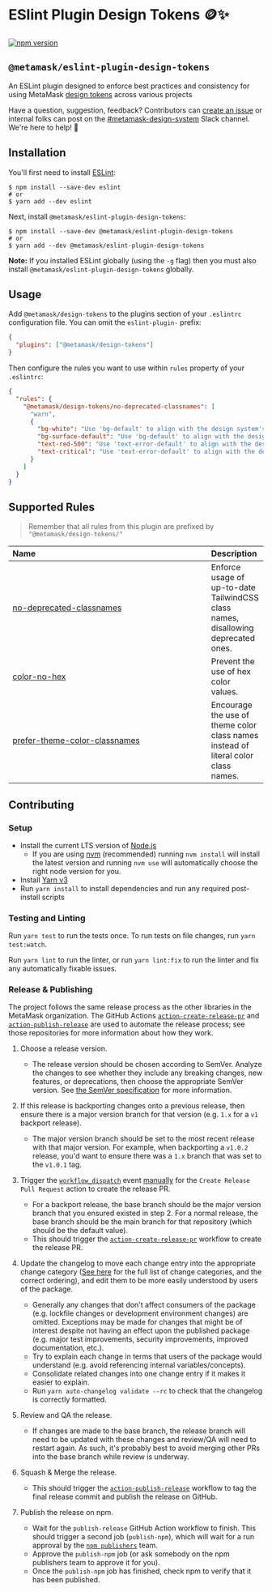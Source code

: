 # ESlint Plugin Design Tokens 🪙✨

[![npm version](https://badge.fury.io/js/@metamask%2Feslint-plugin-design-tokens.svg)](https://npmjs.com/package/@metamask/eslint-plugin-design-tokens)

## `@metamask/eslint-plugin-design-tokens`

An ESLint plugin designed to enforce best practices and consistency for using MetaMask [design tokens](https://github.com/MetaMask/design-tokens) across various projects

Have a question, suggestion, feedback? Contributors can [create an issue](https://github.com/MetaMask/eslint-plugin-design-tokens/issues/new/choose) or internal folks can post on the [#metamask-design-system](https://consensys.slack.com/archives/C0354T27M5M) Slack channel. We're here to help! 💁

## Installation

You'll first need to install [ESLint](https://eslint.org):

```shell
$ npm install --save-dev eslint
# or
$ yarn add --dev eslint
```

Next, install `@metamask/eslint-plugin-design-tokens`:

```shell
$ npm install --save-dev @metamask/eslint-plugin-design-tokens
# or
$ yarn add --dev @metamask/eslint-plugin-design-tokens
```

**Note:** If you installed ESLint globally (using the `-g` flag) then you must also install `@metamask/eslint-plugin-design-tokens` globally.

## Usage

Add `@metamask/design-tokens` to the plugins section of your `.eslintrc` configuration file. You can omit the `eslint-plugin-` prefix:

```json
{
  "plugins": ["@metamask/design-tokens"]
}
```

Then configure the rules you want to use within `rules` property of your `.eslintrc`:

```json
{
  "rules": {
    "@metamask/design-tokens/no-deprecated-classnames": [
      "warn",
      {
        "bg-white": "Use 'bg-default' to align with the design system's color tokens.",
        "bg-surface-default": "Use 'bg-default' to align with the design system's color tokens.",
        "text-red-500": "Use 'text-error-default' to align with the design system's color tokens.",
        "text-critical": "Use 'text-error-default' to align with the design system's color tokens."
      }
    ]
  }
}
```

## Supported Rules

> Remember that all rules from this plugin are prefixed by `"@metamask/design-tokens/"`

| Name                                                                              | Description                                                                        |
| :-------------------------------------------------------------------------------- | :--------------------------------------------------------------------------------- |
| [no-deprecated-classnames](docs/rules/no-deprecated-classnames.md)                | Enforce usage of up-to-date TailwindCSS class names, disallowing deprecated ones.  |
| [color-no-hex](docs/rules/color-no-hex.md)                                        | Prevent the use of hex color values.                                               |
| [prefer-theme-color-classnames](docs/rules/prefer-theme-color-classnames.md)      | Encourage the use of theme color class names instead of literal color class names. |

## Contributing

### Setup

- Install the current LTS version of [Node.js](https://nodejs.org)
  - If you are using [nvm](https://github.com/creationix/nvm#installation) (recommended) running `nvm install` will install the latest version and running `nvm use` will automatically choose the right node version for you.
- Install [Yarn v3](https://yarnpkg.com/getting-started/install)
- Run `yarn install` to install dependencies and run any required post-install scripts

### Testing and Linting

Run `yarn test` to run the tests once. To run tests on file changes, run `yarn test:watch`.

Run `yarn lint` to run the linter, or run `yarn lint:fix` to run the linter and fix any automatically fixable issues.

### Release & Publishing

The project follows the same release process as the other libraries in the MetaMask organization. The GitHub Actions [`action-create-release-pr`](https://github.com/MetaMask/action-create-release-pr) and [`action-publish-release`](https://github.com/MetaMask/action-publish-release) are used to automate the release process; see those repositories for more information about how they work.

1. Choose a release version.

   - The release version should be chosen according to SemVer. Analyze the changes to see whether they include any breaking changes, new features, or deprecations, then choose the appropriate SemVer version. See [the SemVer specification](https://semver.org/) for more information.

2. If this release is backporting changes onto a previous release, then ensure there is a major version branch for that version (e.g. `1.x` for a `v1` backport release).

   - The major version branch should be set to the most recent release with that major version. For example, when backporting a `v1.0.2` release, you'd want to ensure there was a `1.x` branch that was set to the `v1.0.1` tag.

3. Trigger the [`workflow_dispatch`](https://docs.github.com/en/actions/reference/events-that-trigger-workflows#workflow_dispatch) event [manually](https://docs.github.com/en/actions/managing-workflow-runs/manually-running-a-workflow) for the `Create Release Pull Request` action to create the release PR.

   - For a backport release, the base branch should be the major version branch that you ensured existed in step 2. For a normal release, the base branch should be the main branch for that repository (which should be the default value).
   - This should trigger the [`action-create-release-pr`](https://github.com/MetaMask/action-create-release-pr) workflow to create the release PR.

4. Update the changelog to move each change entry into the appropriate change category ([See here](https://keepachangelog.com/en/1.0.0/#types) for the full list of change categories, and the correct ordering), and edit them to be more easily understood by users of the package.

   - Generally any changes that don't affect consumers of the package (e.g. lockfile changes or development environment changes) are omitted. Exceptions may be made for changes that might be of interest despite not having an effect upon the published package (e.g. major test improvements, security improvements, improved documentation, etc.).
   - Try to explain each change in terms that users of the package would understand (e.g. avoid referencing internal variables/concepts).
   - Consolidate related changes into one change entry if it makes it easier to explain.
   - Run `yarn auto-changelog validate --rc` to check that the changelog is correctly formatted.

5. Review and QA the release.

   - If changes are made to the base branch, the release branch will need to be updated with these changes and review/QA will need to restart again. As such, it's probably best to avoid merging other PRs into the base branch while review is underway.

6. Squash & Merge the release.

   - This should trigger the [`action-publish-release`](https://github.com/MetaMask/action-publish-release) workflow to tag the final release commit and publish the release on GitHub.

7. Publish the release on npm.

   - Wait for the `publish-release` GitHub Action workflow to finish. This should trigger a second job (`publish-npm`), which will wait for a run approval by the [`npm publishers`](https://github.com/orgs/MetaMask/teams/npm-publishers) team.
   - Approve the `publish-npm` job (or ask somebody on the npm publishers team to approve it for you).
   - Once the `publish-npm` job has finished, check npm to verify that it has been published.
